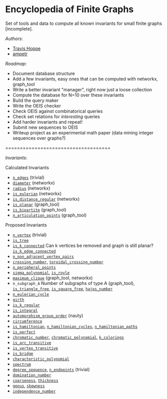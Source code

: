 Encyclopedia of Finite Graphs
=============================

Set of tools and data to compute all known invariants for small finite graphs [incomplete].


*Authors*:

+ [Travis Hoppe](https://github.com/thoppe)
+ [ampetr](https://github.com/ampetr) 

*Roadmap*:

+ Document database structure
+ Add a few invariants, easy ones that can be computed with networkx, graph_tool
+ Write a better invariant "manager", right now just a loose collection
+ Compute the database for N=10 over these invariants
+ Build the query maker
+ Write the OEIS checker
+ Check OEIS against combinatorical queries
+ Check set relations for _interesting_ queries
+ Add harder invariants and repeat!
+ Submit new sequences to OEIS
+ Writeup project as an experimental math paper (data mining integer sequences over graphs?)

====================================

*Invariants*:

Calculated Invariants

+ [`n_edges`](http://mathworld.wolfram.com/EdgeCount.html) (trivial)
+ [`diameter`](http://mathworld.wolfram.com/GraphDiameter.html) (networkx)
+ [`radius`](http://mathworld.wolfram.com/GraphRadius.html) (networkx)
+ [`is_eulerian`](http://mathworld.wolfram.com/EulerianGraph.html) (networkx)
+ [`is_distance_regular`](http://mathworld.wolfram.com/Distance-RegularGraph.html) (networkx)
+ [`is_planar`](http://mathworld.wolfram.com/PlanarGraph.html) (graph_tool)
+ [`is_bipartite`](http://mathworld.wolfram.com/BipartiteGraph.html) (graph_tool)
+ [`n_articulation_points`](http://mathworld.wolfram.com/ArticulationVertex.html) (graph_tool)

Proposed Invariants

+ [`n_vertex`](http://mathworld.wolfram.com/VertexCount.html) (trivial)
+ [`is_tree`](http://mathworld.wolfram.com/Tree.html)
+ [`is_k_connected`](http://mathworld.wolfram.com/k-ConnectedGraph.html) Can k vertices be removed and graph is still planar? [`is_k_edge_connected`](http://mathworld.wolfram.com/k-Edge-ConnectedGraph.html)
+ [`n_non_adjacent_vertex_pairs`](http://mathworld.wolfram.com/NonadjacentVertexPairs.html)
+ [`crossing_number`](http://mathworld.wolfram.com/GraphCrossingNumber.html), [`toroidal_crossing_number`](http://mathworld.wolfram.com/ToroidalCrossingNumber.html)
+ [`n_peripheral_points`](http://mathworld.wolfram.com/PeripheralPoint.html)
+ [`sigma_polynomial`](http://mathworld.wolfram.com/SigmaPolynomial.html), [`is_royle`](http://mathworld.wolfram.com/RoyleGraphs.html)
+ [`maximum_clique`](http://mathworld.wolfram.com/MaximalClique.html) (graph_tool, networkx)
+ `n_subgraph_A` Number of subgraphs of type A (graph_tool), [`is_triangle_free`](http://mathworld.wolfram.com/Triangle-FreeGraph.html), [`is_square_free`](http://mathworld.wolfram.com/Square-FreeGraph.html), [`hajos_number`](http://mathworld.wolfram.com/HajosNumber.html)
+ [`n_eulerian_cycle`](http://mathworld.wolfram.com/EulerianCycle.html)
+ [`girth`](http://mathworld.wolfram.com/Girth.html)
+ [`is_k_regular`](http://mathworld.wolfram.com/RegularGraph.html)
+ [`is_integral`](http://mathworld.wolfram.com/IntegralGraph.html)
+ [`automorphism_group_order`](http://mathworld.wolfram.com/GraphAutomorphism.html) (nauty)
+ [`circumference`](http://mathworld.wolfram.com/GraphCircumference.html)
+ [`is_hamiltonian`](http://mathworld.wolfram.com/HamiltonianGraph.html), [`n_hamiltonian_cycles`](http://mathworld.wolfram.com/HamiltonianCycle.html), [`n_hamiltonian_paths`](http://mathworld.wolfram.com/HamiltonianPath.html)
+ [`is_perfect`](http://mathworld.wolfram.com/PerfectGraph.html)
+ [`chromatic_number`](http://mathworld.wolfram.com/ChromaticNumber.html), [`chromatic_polynomial`](http://mathworld.wolfram.com/ChromaticPolynomial.html), [`k_colorings`](http://mathworld.wolfram.com/k-Coloring.html)
+ [`is_arc_transitive`](http://mathworld.wolfram.com/Arc-TransitiveGraph.html)
+ [`is_vertex_transitive`](http://mathworld.wolfram.com/Vertex-TransitiveGraph.html)
+ [`is_bridge`](http://mathworld.wolfram.com/BridgedGraph.html)
+ [`characteristic_polynomial`](http://mathworld.wolfram.com/CharacteristicPolynomial.html)
+ [`spectrum`](http://mathworld.wolfram.com/GraphSpectrum.html)
+ [`degree_sequence`](http://mathworld.wolfram.com/DegreeSequence.html), [`n_endpoints`](http://mathworld.wolfram.com/Endpoint.html) (trivial)
+ [`domination_number`](http://mathworld.wolfram.com/DominationNumber.html)
+ [`coarseness`](http://mathworld.wolfram.com/GraphCoarseness.html), [`thickness`](http://mathworld.wolfram.com/GraphThickness.html)
+ [`genus`](http://mathworld.wolfram.com/GraphGenus.html), [`skewness`](http://mathworld.wolfram.com/GraphSkewness.html)
+ [`independence_number`](http://mathworld.wolfram.com/IndependenceNumber.html)
